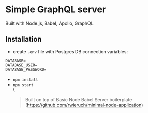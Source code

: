# Simple GraphQL server

Built with Node.js, Babel, Apollo, GraphQL

## Installation

- create `.env` file with Postgres DB connection variables:

```
DATABASE=
DATABASE_USER=
DATABASE_PASSWORD=
```

- `npm install`
- `npm start`
  \
  \
  > Built on top of Basic Node Babel Server boilerplate (https://github.com/rwieruch/minimal-node-application)
